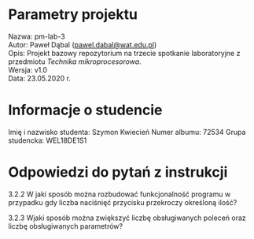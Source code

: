# Parametry projektu

Nazwa: pm-lab-3  
Autor: Paweł Dąbal (pawel.dabal@wat.edu.pl)  
Opis: Projekt bazowy repozytorium na trzecie spotkanie laboratoryjne z przedmiotu _Technika mikroprocesorowa_.  
Wersja: v1.0  
Data: 23.05.2020 r.

# Informacje o studencie

Imię i nazwisko studenta: Szymon Kwiecień 
Numer albumu: 72534
Grupa studencka: WEL18DE1S1

# Odpowiedzi do pytań z instrukcji


3.2.2  W jaki sposób można rozbudować funkcjonalność programu w  przypadku  gdy  liczba  naciśnięć  przycisku  przekroczy  określoną  ilość? 

3.2.3 Wjaki sposób można zwiększyć liczbę obsługiwanych poleceń oraz liczbę obsługiwanych parametrów?


